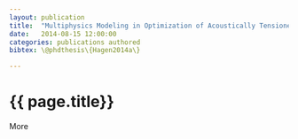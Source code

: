```yaml
---
layout: publication
title:  "Multiphysics Modeling in Optimization of Acoustically Tensioned Metastable Fluid Neutron Detectors"
date:   2014-08-15 12:00:00
categories: publications authored
bibtex: \@phdthesis\{Hagen2014a\}

---
```


# {{ page.title}}



More